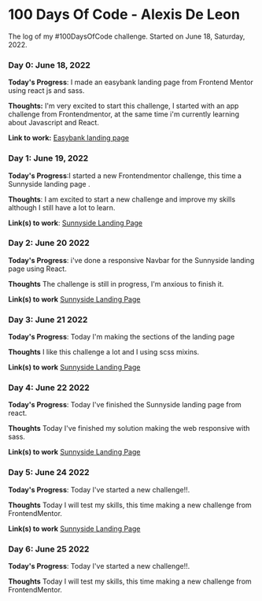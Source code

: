 # 100 Days Of Code - Alexis De Leon
The log of my #100DaysOfCode challenge. Started on June 18, Saturday, 2022.

### Day 0: June 18, 2022 

**Today's Progress**: I made an easybank landing page from Frontend Mentor using react js and sass.

**Thoughts:** I'm very excited to start this challenge, I started with an app challenge from Frontendmentor, at the same time i'm currently learning about Javascript and React.

**Link to work:** [Easybank landing page](https://easybank-landing-page-react-js.vercel.app/)

### Day 1: June 19, 2022 

**Today's Progress**:I started a new Frontendmentor challenge, this time a Sunnyside landing page .

**Thoughts**: I am excited to start a new challenge and improve my skills although I still have a lot to learn.

**Link(s) to work**: [Sunnyside Landing Page](https://sunnyside-landing-page-seven.vercel.app/)


### Day 2: June 20 2022

**Today's Progress**: i've done a responsive Navbar for the Sunnyside landing page using React.

**Thoughts** The challenge is still in progress, I'm anxious to finish it.

**Link(s) to work** [Sunnyside Landing Page](https://sunnyside-landing-page-seven.vercel.app/)

### Day 3: June 21 2022

**Today's Progress**: Today I'm making the sections of the landing page

**Thoughts** I like this challenge a lot and I using scss mixins.

**Link(s) to work** [Sunnyside Landing Page](https://sunnyside-landing-page-seven.vercel.app/)

### Day 4: June 22 2022

**Today's Progress**: Today I've finished the Sunnyside landing page from react.

**Thoughts** Today I've finished my solution making the web responsive with sass.

**Link(s) to work** [Sunnyside Landing Page](https://sunnyside-landing-page-seven.vercel.app/)

### Day 5: June 24 2022

**Today's Progress**: Today I've started a new challenge!!.

**Thoughts** Today I will test my skills, this time making a new challenge from FrontendMentor.

**Link(s) to work** [Sunnyside Landing Page](https://github.com/alexisdlr/Bookmark-landing-page)


### Day 6: June 25 2022

**Today's Progress**: Today I've started a new challenge!!.

**Thoughts** Today I will test my skills, this time making a new challenge from FrontendMentor.



